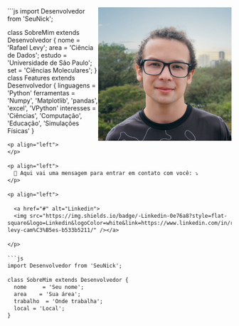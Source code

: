 <img src="https://github.com/levycamoes/levycamoes/blob/main/me.jpg" min-width="300px" max-width="300px" width="300px" align="right" alt="Computador iuriCode">
```js
import Desenvolvedor from 'SeuNick';

class SobreMim extends Desenvolvedor {
  nome     = 'Rafael Levy';
  area    = 'Ciência de Dados';
  estudo  = 'Universidade de São Paulo';
  set = 'Ciências Moleculares';
} 
class Features extends Desenvolvedor {
  linguagens = 'Python'
  ferramentas = 'Numpy', 'Matplotlib', 'pandas', 'excel', 'VPython'
  interesses = 'Ciências', 'Computação', 'Educação', 'Simulações Físicas'
}
```
<p align="left"> 
</p>

<p align="left">
  💌 Aqui vai uma mensagem para entrar em contato com você: ⤵️
</p>

<p align="left">

  <a href="#" alt="Linkedin">
  <img src="https://img.shields.io/badge/-Linkedin-0e76a8?style=flat-square&logo=Linkedin&logoColor=white&link=https://www.linkedin.com/in/rafael-levy-cam%C3%B5es-b533b5211/" /></a>

</p>  

```js
import Desenvolvedor from 'SeuNick';

class SobreMim extends Desenvolvedor {
  nome     = 'Seu nome';
  area    = 'Sua área';
  trabalho  = 'Onde trabalha';
  local = 'Local';
} 
```
